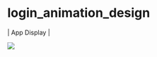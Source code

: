 # login_animation_design

|              App Display             | 




<img src="https://user-images.githubusercontent.com/37551474/132123558-28af8462-f8a2-4938-a8a3-7790c004e262.gif">
